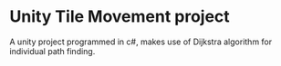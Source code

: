 # Unity Tile Movement project
A unity project programmed in c#, makes use of Dijkstra algorithm for individual path finding.
